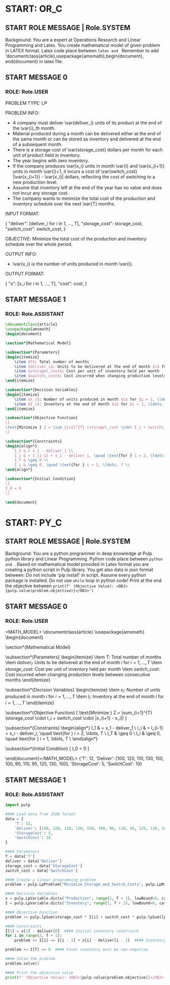# START: OR_C 
## START ROLE MESSAGE | Role.SYSTEM 
Background: You are a expert at Operations Research and Linear Programming and Latex. You create mathematical model of given problem in LATEX format. Latex code place between ```latex and ``` Remember to add 'documentclass{article},usepackage{amsmath},begin{document}, end{document} in latex file. 
## START MESSAGE 0 
### ROLE: Role.USER
<DESCRIPTION>
PROBLEM TYPE: LP

PROBLEM INFO: 
- A company must deliver \var{deliver_i} units of its product at the end of the \var{i}_th month.
- Material produced during a month can be delivered either at the end of the same month or can be stored as inventory and delivered at the end of a subsequent month.
- There is a storage cost of \var{storage_cost} dollars per month for each unit of product held in inventory. 
- The year begins with zero inventory. 
- If the company produces \var{x_i} units in month \var{i} and \var{x_{i+1}} units in month \var{i}+1, it incurs a cost of \var{switch_cost} |\var{x_{i+1}} - \var{x_i}|  dollars, reflecting the cost of switching to a new production level. 
- Assume that inventory left at the end of the year has no value and does not incur any storage cost.
- The company wants to minimize the total cost of the production and inventory schedule over the next \var{T} months.

INPUT FORMAT: 

{
    "deliver": [deliver_i for i in 1, ..., T],
    "storage_cost": storage_cost,
    "switch_cost": switch_cost,
}

OBJECTIVE: Minimize the total cost of the production and inventory schedule over the whole period.

OUTPUT INFO:

- \var{x_i} is the number of units produced in month \var{i}.

OUTPUT FORMAT:

{
    "x": [x_i for i in 1, ..., T],
    "cost": cost,
}

</DESCRIPTION>


## START MESSAGE 1 
### ROLE: Role.ASSISTANT
```latex
\documentclass{article}
\usepackage{amsmath}
\begin{document}

\section*{Mathematical Model}

\subsection*{Parameters}
\begin{itemize}
    \item $T$: Total number of months
    \item $deliver_i$: Units to be delivered at the end of month $i$ for $i = 1, \ldots, T$
    \item $storage\_cost$: Cost per unit of inventory held per month
    \item $switch\_cost$: Cost incurred when changing production levels between consecutive months
\end{itemize}

\subsection*{Decision Variables}
\begin{itemize}
    \item $x_i$: Number of units produced in month $i$ for $i = 1, \ldots, T$
    \item $I_i$: Inventory at the end of month $i$ for $i = 1, \ldots, T$
\end{itemize}

\subsection*{Objective Function}
\[
\text{Minimize } Z = \sum_{i=1}^{T} (storage\_cost \cdot I_i + switch\_cost \cdot |x_{i+1} - x_i|) 
\]

\subsection*{Constraints}
\begin{align*}
    I_1 & = x_1 - deliver_1 \\
    I_i & = I_{i-1} + x_i - deliver_i, \quad \text{for } i = 2, \ldots, T \\
    I_T & \geq 0 \\
    I_i & \geq 0, \quad \text{for } i = 1, \ldots, T \\
\end{align*}

\subsection*{Initial Condition}
\[
I_0 = 0
\]

\end{document}
```

# START: PY_C 
## START ROLE MESSAGE | Role.SYSTEM 
Background: You are a python programmer in deep knowledge at Pulp python library and Linear Programming. Python code place between ```python and ```. Based on mathematical model provided in Latex format you are creating a python script in Pulp library. You get also data in json format between: <DATA></DATA> Do not include 'pip install' in script. Assume every python package is installed. Do not use `while` loop in python code! Print at the end the objective between <OBJ></OBJ> `print(f' (Objective Value): <OBJ>{pulp.value(problem.objective)}</OBJ>')` 
## START MESSAGE 0 
### ROLE: Role.USER
<MATH_MODEL>
\documentclass{article}
\usepackage{amsmath}
\begin{document}

\section*{Mathematical Model}

\subsection*{Parameters}
\begin{itemize}
    \item $T$: Total number of months
    \item $deliver_i$: Units to be delivered at the end of month $i$ for $i = 1, \ldots, T$
    \item $storage\_cost$: Cost per unit of inventory held per month
    \item $switch\_cost$: Cost incurred when changing production levels between consecutive months
\end{itemize}

\subsection*{Decision Variables}
\begin{itemize}
    \item $x_i$: Number of units produced in month $i$ for $i = 1, \ldots, T$
    \item $I_i$: Inventory at the end of month $i$ for $i = 1, \ldots, T$
\end{itemize}

\subsection*{Objective Function}
\[
\text{Minimize } Z = \sum_{i=1}^{T} (storage\_cost \cdot I_i + switch\_cost \cdot |x_{i+1} - x_i|) 
\]

\subsection*{Constraints}
\begin{align*}
    I_1 & = x_1 - deliver_1 \\
    I_i & = I_{i-1} + x_i - deliver_i, \quad \text{for } i = 2, \ldots, T \\
    I_T & \geq 0 \\
    I_i & \geq 0, \quad \text{for } i = 1, \ldots, T \\
\end{align*}

\subsection*{Initial Condition}
\[
I_0 = 0
\]

\end{document}</MATH_MODEL>
<DATA>
{'T': 12, 'Deliver': [100, 120, 110, 130, 150, 100, 90, 110, 95, 125, 130, 100], 'StorageCost': 5, 'SwitchCost': 10}</DATA>


## START MESSAGE 1 
### ROLE: Role.ASSISTANT
```python
import pulp

#### Load data from JSON format
data = {
    'T': 12,
    'Deliver': [100, 120, 110, 130, 150, 100, 90, 110, 95, 125, 130, 100],
    'StorageCost': 5,
    'SwitchCost': 10
}

#### Parameters
T = data['T']
deliver = data['Deliver']
storage_cost = data['StorageCost']
switch_cost = data['SwitchCost']

#### Create a linear programming problem
problem = pulp.LpProblem("Minimize_Storage_and_Switch_Costs", pulp.LpMinimize)

#### Decision Variables
x = pulp.LpVariable.dicts("Production", range(1, T + 1), lowBound=0, cat='Continuous')  #### Production variables
I = pulp.LpVariable.dicts("Inventory", range(1, T + 1), lowBound=0, cat='Continuous')   #### Inventory variables

#### Objective Function
problem += pulp.lpSum(storage_cost * I[i] + switch_cost * pulp.lpSum([pulp.lpAbs(x[i+1] - x[i]) for i in range(1, T)]) for i in range(1, T+1))

#### Constraints
I[1] = x[1] - deliver[0]  #### Initial inventory constraint
for i in range(2, T + 1):
    problem += I[i] == I[i - 1] + x[i] - deliver[i - 1]  #### Inventory balance

problem += I[T] >= 0  #### Final inventory must be non-negative

#### Solve the problem
problem.solve()

#### Print the objective value
print(f' (Objective Value): <OBJ>{pulp.value(problem.objective)}</OBJ>')
```

